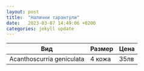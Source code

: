 ```yaml
---
layout: post
title:  "Налични тарантули"
date:   2023-03-07 14:49:06 +0200
categories: jekyll update
---
```


| Вид                        | Размер | Цена |
| ---------------------------| -------|------|
| Acanthoscurria geniculata  | 4 кожа | 35лв |